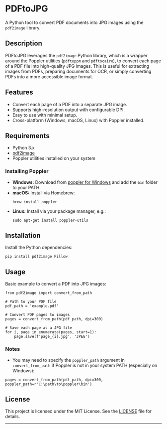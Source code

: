 
# PDFtoJPG

A Python tool to convert PDF documents into JPG images using the `pdf2image` library.

## Description

PDFtoJPG leverages the `pdf2image` Python library, which is a wrapper around the Poppler utilities (`pdftoppm` and `pdftocairo`), to convert each page of a PDF file into high-quality JPG images. This is useful for extracting images from PDFs, preparing documents for OCR, or simply converting PDFs into a more accessible image format.

## Features

- Convert each page of a PDF into a separate JPG image.
- Supports high-resolution output with configurable DPI.
- Easy to use with minimal setup.
- Cross-platform (Windows, macOS, Linux) with Poppler installed.

## Requirements

- Python 3.x
- [pdf2image](https://pypi.org/project/pdf2image/)
- Poppler utilities installed on your system

### Installing Poppler

- **Windows:** Download from [poppler for Windows](http://blog.alivate.com.au/poppler-windows/) and add the `bin` folder to your PATH.
- **macOS:** Install via Homebrew:
  ```
  brew install poppler
  ```
- **Linux:** Install via your package manager, e.g.:
  ```
  sudo apt-get install poppler-utils
  ```

## Installation

Install the Python dependencies:

```
pip install pdf2image Pillow
```

## Usage

Basic example to convert a PDF into JPG images:

```
from pdf2image import convert_from_path

# Path to your PDF file
pdf_path = 'example.pdf'

# Convert PDF pages to images
pages = convert_from_path(pdf_path, dpi=300)

# Save each page as a JPG file
for i, page in enumerate(pages, start=1):
    page.save(f'page_{i}.jpg', 'JPEG')
```

### Notes

- You may need to specify the `poppler_path` argument in `convert_from_path` if Poppler is not in your system PATH (especially on Windows):

```
pages = convert_from_path(pdf_path, dpi=300, poppler_path=r'C:\path\to\poppler\bin')
```

## License

This project is licensed under the MIT License. See the [LICENSE](LICENSE) file for details.

---

